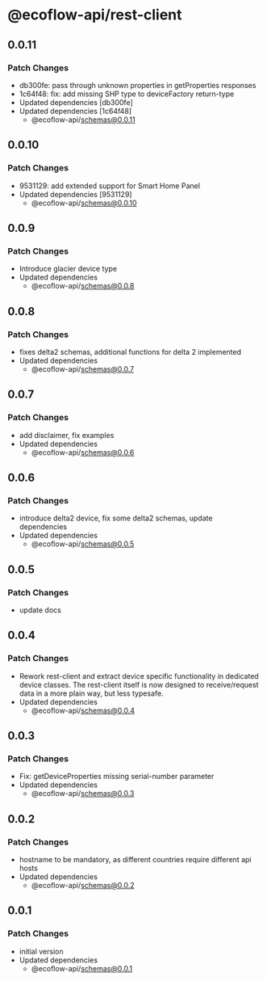 # @ecoflow-api/rest-client

## 0.0.11

### Patch Changes

- db300fe: pass through unknown properties in getProperties responses
- 1c64f48: fix: add missing SHP type to deviceFactory return-type
- Updated dependencies [db300fe]
- Updated dependencies [1c64f48]
  - @ecoflow-api/schemas@0.0.11

## 0.0.10

### Patch Changes

- 9531129: add extended support for Smart Home Panel
- Updated dependencies [9531129]
  - @ecoflow-api/schemas@0.0.10

## 0.0.9

### Patch Changes

- Introduce glacier device type
- Updated dependencies
  - @ecoflow-api/schemas@0.0.8

## 0.0.8

### Patch Changes

- fixes delta2 schemas, additional functions for delta 2 implemented
- Updated dependencies
  - @ecoflow-api/schemas@0.0.7

## 0.0.7

### Patch Changes

- add disclaimer, fix examples
- Updated dependencies
  - @ecoflow-api/schemas@0.0.6

## 0.0.6

### Patch Changes

- introduce delta2 device, fix some delta2 schemas, update dependencies
- Updated dependencies
  - @ecoflow-api/schemas@0.0.5

## 0.0.5

### Patch Changes

- update docs

## 0.0.4

### Patch Changes

- Rework rest-client and extract device specific functionality in dedicated device classes. The rest-client itself is now designed to receive/request data in a more plain way, but less typesafe.
- Updated dependencies
  - @ecoflow-api/schemas@0.0.4

## 0.0.3

### Patch Changes

- Fix: getDeviceProperties missing serial-number parameter
- Updated dependencies
  - @ecoflow-api/schemas@0.0.3

## 0.0.2

### Patch Changes

- hostname to be mandatory, as different countries require different api hosts
- Updated dependencies
  - @ecoflow-api/schemas@0.0.2

## 0.0.1

### Patch Changes

- initial version
- Updated dependencies
  - @ecoflow-api/schemas@0.0.1
